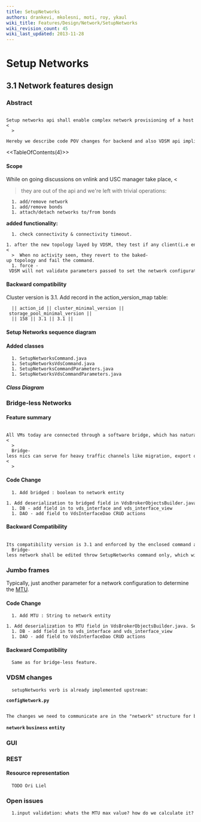 ```yaml
---
title: SetupNetworks
authors: drankevi, mkolesni, moti, roy, ykaul
wiki_title: Features/Design/Network/SetupNetworks
wiki_revision_count: 45
wiki_last_updated: 2013-11-28
---
```


# Setup Networks

## 3.1 Network features design

### Abstract

      Setup networks api shall enable complex network provisioning of a host i.e. add/remove/bond network at one call.<
      >
      Hereby we describe code POV changes for backend and also VDSM api implications.

<<TableOfContents(4)>>

#### Scope

While on going discussions on vnlink and USC manager take place, <
> they are out of the api and we're left with trivial operations:

      1. add/remove network
      1. add/remove bonds
      1. attach/detach networks to/from bonds

**added functionality:**

      1. check connectivity & connectivity timeout.
      1. after the new topology layed by VDSM, they test if any client(i.e engine) has interacted with them,  in the given period timeout.<
      >  When no activity seen, they revert to the baked-up topology and fail the command.
      1. force - VDSM will not validate parameters passed to set the network configuration .

#### Backward compatibility

Cluster version is 3.1. Add record in the action_version_map table:

      || action_id || cluster_minimal_version || storage_pool_minimal_version ||
      || 158 || 3.1 || 3.1 ||

#### Setup Networks sequence diagram

#### Added classes

      1. SetupNetworksCommand.java
      1. SetupNetworksVdsCommand.java
      1. SetupNetworksCommandParameters.java
      1. SetupNetworksVdsCommandParameters.java

##### Class Diagram

### Bridge-less Networks

#### Feature summary

      All VMs today are connected through a software bridge, which has naturally performance take.<
      >
      Bridge-less nics can serve for heavy traffic channels like migration, export or the engine management network.<
      >

#### Code Change

      1. Add bridged : boolean to network entity
      1. Add deserialization to bridged field in VdsBrokerObjectsBuilder.java
      1. DB - add field in to vds_interface and vds_interface_view
      1. DAO - add field to VdsInterfaceDao CRUD actions

#### Backward Compatibility

      Its compatibility version is 3.1 and enforced by the enclosed command as mentioned already.
      Bridge-less network shall be edited throw SetupNetworks command only, which will  eventually deprecate add/edit networks commands.

### Jumbo frames

Typically, just another parameter for a network configuration to determine the [MTU](http://en.wikipedia.org/wiki/Maximum_transmission_unit).

#### Code Change

      1. Add MTU : String to network entity
      1. Add deserialization to MTU field in VdsBrokerObjectsBuilder.java. Serialise as String and not Int.
      1. DB - add field in to vds_interface and vds_interface_view
      1. DAO - add field to VdsInterfaceDao CRUD actions

#### Backward Compatibility

      Same as for bridge-less feature.

### VDSM changes

      setupNetworks verb is already implemented upstream:

**`configNetwork.py`**

      The changes we need to communicate are in the "network" structure for bridge and MTU fields

**`network` `business` `entity`**

### GUI

### REST

#### Resource representation

      TODO Ori Liel

### Open issues

      1.input validation: whats the MTU max value? how do we calculate it?
